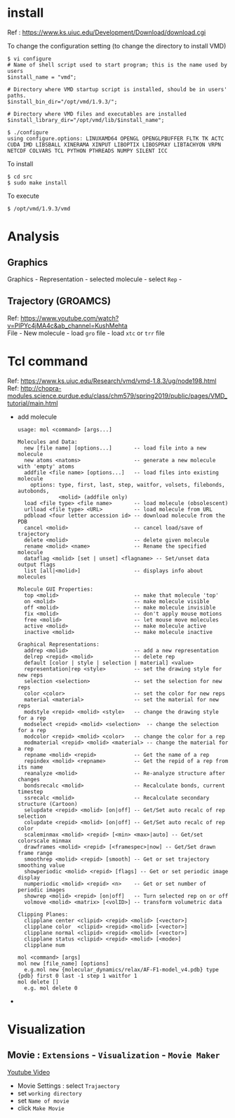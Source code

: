 # install
Ref : https://www.ks.uiuc.edu/Development/Download/download.cgi


To change the configuration setting (to change the directory to install VMD)
```
$ vi configure
# Name of shell script used to start program; this is the name used by users
$install_name = "vmd";

# Directory where VMD startup script is installed, should be in users' paths.
$install_bin_dir="/opt/vmd/1.9.3/";

# Directory where VMD files and executables are installed
$install_library_dir="/opt/vmd/lib/$install_name";
```

```
$ ./configure
using configure.options: LINUXAMD64 OPENGL OPENGLPBUFFER FLTK TK ACTC CUDA IMD LIBSBALL XINERAMA XINPUT LIBOPTIX LIBOSPRAY LIBTACHYON VRPN NETCDF COLVARS TCL PYTHON PTHREADS NUMPY SILENT ICC
```



To install
```
$ cd src
$ sudo make install
```

To execute
```
$ /opt/vmd/1.9.3/vmd
```

# Analysis
## Graphics
Graphics - Representation - selected molecule - select `Rep` -   
## Trajectory (GROAMCS)
Ref: https://www.youtube.com/watch?v=PlPYc4jMA4c&ab_channel=KushMehta   
File -  New molecule - load `gro` file - load `xtc` or `trr` file   

# Tcl command
Ref: https://www.ks.uiuc.edu/Research/vmd/vmd-1.8.3/ug/node198.html
Ref: http://chopra-modules.science.purdue.edu/class/chm579/spring2019/public/pages/VMD_tutorial/main.html
- add molecule
  ```
  usage: mol <command> [args...]

  Molecules and Data:
    new [file name] [options...]       -- load file into a new molecule
    new atoms <natoms>                 -- generate a new molecule with 'empty' atoms
    addfile <file name> [options...]   -- load files into existing molecule
      options: type, first, last, step, waitfor, volsets, filebonds, autobonds, 
               <molid> (addfile only)
    load <file type> <file name>       -- load molecule (obsolescent)
    urlload <file type> <URL>          -- load molecule from URL
    pdbload <four letter accession id> -- download molecule from the PDB
    cancel <molid>                     -- cancel load/save of trajectory
    delete <molid>                     -- delete given molecule
    rename <molid> <name>              -- Rename the specified molecule
    dataflag <molid> [set | unset] <flagname> -- Set/unset data output flags
    list [all|<molid>]                 -- displays info about molecules

  Molecule GUI Properties:
    top <molid>                        -- make that molecule 'top'
    on <molid>                         -- make molecule visible
    off <molid>                        -- make molecule invisible
    fix <molid>                        -- don't apply mouse motions
    free <molid>                       -- let mouse move molecules
    active <molid>                     -- make molecule active
    inactive <molid>                   -- make molecule inactive

  Graphical Representations:
    addrep <molid>                     -- add a new representation
    delrep <repid> <molid>             -- delete rep
    default [color | style | selection | material] <value>
    representation|rep <style>         -- set the drawing style for new reps
    selection <selection>              -- set the selection for new reps
    color <color>                      -- set the color for new reps
    material <material>                -- set the material for new reps
    modstyle <repid> <molid> <style>   -- change the drawing style for a rep
    modselect <repid> <molid> <selection>  -- change the selection for a rep
    modcolor <repid> <molid> <color>   -- change the color for a rep
    modmaterial <repid> <molid> <material> -- change the material for a rep
    repname <molid> <repid>            -- Get the name of a rep
    repindex <molid> <repname>         -- Get the repid of a rep from its name
    reanalyze <molid>                  -- Re-analyze structure after changes
    bondsrecalc <molid>                -- Recalculate bonds, current timestep
    ssrecalc <molid>                   -- Recalculate secondary structure (Cartoon)
    selupdate <repid> <molid> [on|off] -- Get/Set auto recalc of rep selection
    colupdate <repid> <molid> [on|off] -- Get/Set auto recalc of rep color
    scaleminmax <molid> <repid> [<min> <max>|auto] -- Get/set colorscale minmax
    drawframes <molid> <repid> [<framespec>|now] -- Get/Set drawn frame range
    smoothrep <molid> <repid> [smooth] -- Get or set trajectory smoothing value
    showperiodic <molid> <repid> [flags] -- Get or set periodic image display
    numperiodic <molid> <repid> <n>    -- Get or set number of periodic images
    showrep <molid> <repid> [on|off]   -- Turn selected rep on or off
    volmove <molid> <matrix> [<volID>] -- transform volumetric data

  Clipping Planes:
    clipplane center <clipid> <repid> <molid> [<vector>]
    clipplane color  <clipid> <repid> <molid> [<vector>]
    clipplane normal <clipid> <repid> <molid> [<vector>]
    clipplane status <clipid> <repid> <molid> [<mode>]
    clipplane num
  ```
  ```
  mol <command> [args]
  mol new [file_name] [options]
    e.g.mol new {molecular_dynamics/relax/AF-F1-model_v4.pdb} type {pdb} first 0 last -1 step 1 waitfor 1
  mol delete []
    e.g. mol delete 0
  ```
- 
# Visualization
## Movie : `Extensions` - `Visualization` - `Movie Maker`
[Youtube Video](https://www.youtube.com/watch?v=lueqjpjo3yY&ab_channel=Mohamedshehata)  
- Movie Settings : select `Trajaectory`  
- set `working directory`  
- set `Name of movie`  
- click `Make Movie`  
